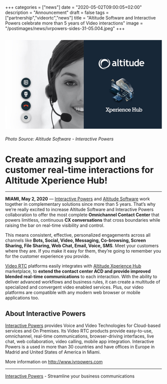 +++
categories = ["news"]
date = "2020-05-02T09:00:05+02:00"
description = "Announcement"
draft = false
tags = ["partnership","videortc","news"]
title = "Altitude Software and Interactive Powers celebrate more than 5 years of Video interactions"
image = "/postimages/news/ivrpowers-sides-31-05.004.jpeg"
+++

![Altitude-IntPowers](/postimages/news/ivrpowers-sides-31-05.004.jpeg)
------------
###### Photo Source: Altitude Software - Interactive Powers

# Create amazing support and customer real-time interactions for Altitude Xperience Hub!
---

**MIAMI, May 2, 2020** — [Interactive Powers](https://www.ivrpowers.com) and [Altitude Software](https://www.altitude.com) work together in complementary solutions since more than 5 years. That’s why we’re really excited to increase Altitude Software and Interactive Powers collaboration to offer the most complete **Omnichannel Contact Center** that powers limitless, continuous **CX conversations** that cross boundaries while raising the bar on real-time visibility and control.

This means consistent, effective, personalized engagements across all channels like **Bots, Social, Video, Messaging, Co-browsing, Screen Sharing, File Sharing, Web Chat, Email, Voice, SMS**. Meet your customers where they are. If you make it easy for them, they’re going to remember you for the customer experience you provide.

[Video RTC](https://www.ivrpowers.com/videortc) platforms easily integrates with [Altitude Xperience Hub](https://www.altitude.com/marketplace/) marketplace, to **extend the contact center ACD and provide improved blended real-time communications** to each interaction. With the ability to deliver advanced workflows and business rules, it can create a multitude of specialized and convergent video enabled services. Plus, our video platforms are compatible with any modern web browser or mobile applications too. 

##	About Interactive Powers

[Interactive Powers](https://www.ivrpowers.com) provides Voice and Video Technologies for Cloud-based services and On Premises. Its Video RTC products provide easy-to-use, omnichannel, real-time communications, browser-driving interfaces, live chat, web collaboration, video calling, mobile app integration. Interactive Powers is a used in more than 30 countries and have offices in Europe in Madrid and United States of America in Miami.

More information on http://www.ivrpowers.com

---
[Interactive Powers](http://www.ivrpowers.com/ ) - Streamline your business communications


